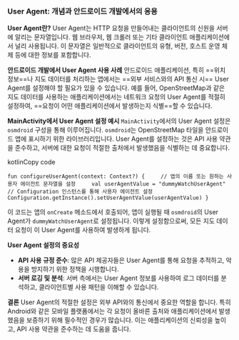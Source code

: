 ### User Agent: 개념과 안드로이드 개발에서의 응용

**User Agent란?** 
User Agent는 HTTP 요청을 만들어내는 클라이언트의 신원을 서버에 알리는 문자열입니다. 웹 브라우저, 웹 크롤러 또는 기타 클라이언트 애플리케이션에서 널리 사용됩니다. 이 문자열은 일반적으로 클라이언트의 유형, 버전, 호스트 운영 체제 등에 대한 정보를 포함합니다.

**안드로이드 개발에서 User Agent 사용 사례** 안드로이드 애플리케이션, 특히 ==위치 정보==나 지도 데이터를 처리하는 앱에서는 ==외부 서비스와의 API 통신 시== User Agent를 설정해야 할 필요가 있을 수 있습니다. 예를 들어, OpenStreetMap과 같은 지도 데이터를 사용하는 애플리케이션에서는 네트워크 요청의 User Agent를 적절히 설정하여, ==요청이 어떤 애플리케이션에서 발생하는지 식별==할 수 있습니다.

**MainActivity에서 User Agent 설정 예시** `MainActivity`에서의 User Agent 설정은 `osmdroid` 구성을 통해 이루어집니다. `osmdroid`는 OpenStreetMap 타일을 안드로이드 앱에 표시하기 위한 라이브러리입니다. User Agent를 설정하는 것은 API 사용 약관을 준수하고, 서버에 대한 요청이 적절한 출처에서 발생했음을 식별하는 데 중요합니다.

kotlinCopy code

`fun configureUserAgent(context: Context?) {     // 앱의 이름 또는 원하는 사용자 에이전트 문자열을 설정     val userAgentValue = "dummyWatchUserAgent"      // Configuration 인스턴스를 통해 사용자 에이전트 설정     Configuration.getInstance().setUserAgentValue(userAgentValue) }`

이 코드는 앱의 `onCreate` 메소드에서 호출되어, 앱이 실행될 때 `osmdroid`의 User Agent가 `dummyWatchUserAgent`로 설정됩니다. 이렇게 설정함으로써, 모든 지도 데이터 요청이 이 User Agent를 사용하여 발생하게 됩니다.

**User Agent 설정의 중요성**

- **API 사용 규정 준수**: 많은 API 제공자들은 User Agent를 통해 요청을 추적하고, 악용을 방지하기 위한 정책을 시행합니다.
- **서버 로깅 및 분석**: 서버 측에서는 User Agent 정보를 사용하여 로그 데이터를 분석하고, 클라이언트별 사용 패턴을 이해할 수 있습니다.

**결론** User Agent의 적절한 설정은 외부 API와의 통신에서 중요한 역할을 합니다. 특히 Android와 같은 모바일 플랫폼에서는 각 요청이 올바른 출처와 애플리케이션에서 발생했음을 보증하기 위해 필수적인 경우가 많습니다. 이는 애플리케이션의 신뢰성을 높이고, API 사용 약관을 준수하는 데 도움을 줍니다.